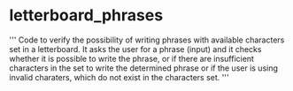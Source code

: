 # letterboard_phrases

'''
Code to verify the possibility of writing phrases with available characters set in a letterboard.
It asks the user for a phrase (input) and it checks whether it is possible to write the phrase, 
or if there are insufficient characters in the set to write the determined phrase
or if the user is using invalid charaters, which do not exist in the characters set.
'''
